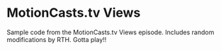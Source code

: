 MotionCasts.tv Views
===

Sample code from the MotionCasts.tv Views episode.
Includes random modifications by RTH. Gotta play!!




